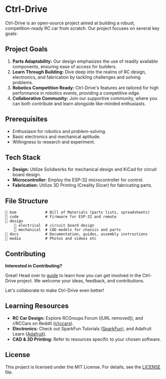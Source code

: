 # Ctrl-Drive

Ctrl-Drive is an open-source project aimed at building a robust, competition-ready RC car from scratch. Our project focuses on several key goals:

## Project Goals

1. **Parts Adaptability:** Our design emphasizes the use of readily available components, ensuring ease of access for builders.
2. **Learn Through Building:** Dive deep into the realms of RC design, electronics, and fabrication by tackling challenges and solving problems.
3. **Robotics Competition Ready:** Ctrl-Drive's features are tailored for high performance in robotics events, providing a competitive edge.
4. **Collaborative Community:** Join our supportive community, where you can both contribute and learn alongside like-minded enthusiasts.

## Prerequisites

- Enthusiasm for robotics and problem-solving.
- Basic electronics and mechanical aptitude.
- Willingness to research and experiment.

## Tech Stack

- **Design:** Utilize Solidworks for mechanical design and KiCad for circuit board design.
- **Microcontroller:** Employ the ESP-32 microcontroller for control.
- **Fabrication:** Utilize 3D Printing (Creality Slicer) for fabricating parts.

## File Structure

```
📁 bom             # Bill of Materials (parts lists, spreadsheets)
📁 code            # Firmware for ESP-32 and remote
📁 design
    📁 electrical  # circuit board design
    📁 mechanical  # CAD models for chassis and parts
📁 docs            # Documentation, guides, assembly instructions
📁 media           # Photos and videos etc
```

## Contributing

**Interested in Contributing?**

Great! Head over to [guide](docs/contributing.md) to learn how you can get involved in the Ctrl-Drive project. We welcome your ideas, feedback, and contributions.

Let's collaborate to make Ctrl-Drive even better!

## Learning Resources

- **RC Car Design:** Explore RCGroups Forum ([URL removed]), and r/RCCars on Reddit ([r/rccars](https://www.reddit.com/r/rccars/)).
- **Electronics:** Check out SparkFun Tutorials ([SparkFun](https://learn.sparkfun.com/)), and Adafruit Learn ([Adafruit](https://learn.adafruit.com/)).
- **CAD & 3D Printing:** Refer to resources specific to your chosen software.

## License

This project is licensed under the MIT License. For details, see the [LICENSE](license) file.